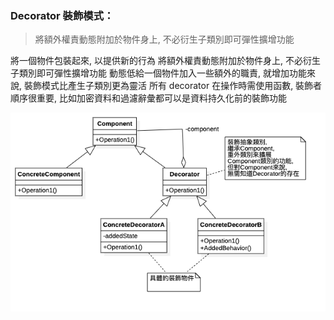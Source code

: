 ### Decorator 裝飾模式： 
> 將額外權責動態附加於物件身上, 不必衍生子類別即可彈性擴增功能

將一個物件包裝起來, 以提供新的行為
將額外權責動態附加於物件身上, 不必衍生子類別即可彈性擴增功能
動態低給一個物件加入一些額外的職責, 就增加功能來說, 裝飾模式比產生子類別更為靈活
所有 decorator 在操作時需使用函數, 裝飾者順序很重要, 比如加密資料和過濾辭彙都可以是資料持久化前的裝飾功能


![UML](https://github.com/kimi0230/DesignPatternGolang/blob/master/UML/Decorator.png?raw=true)